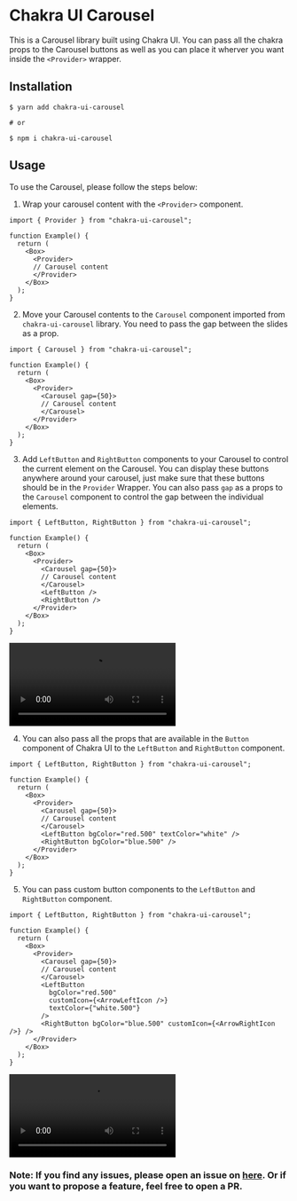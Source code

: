 # Chakra UI Carousel

<!-- This is a carousel library built using Chakra UI and customizable using Chakra props. -->

This is a Carousel library built using Chakra UI. You can pass all the chakra props to the Carousel buttons as well as you can place it wherver you want inside the `<Provider>` wrapper.

## Installation

```shell
$ yarn add chakra-ui-carousel

# or

$ npm i chakra-ui-carousel
```

## Usage

To use the Carousel, please follow the steps below:

1. Wrap your carousel content with the `<Provider>` component.

```tsx
import { Provider } from "chakra-ui-carousel";

function Example() {
  return (
    <Box>
      <Provider>
      // Carousel content
      </Provider>
    </Box>
  );
}
```

2. Move your Carousel contents to the `Carousel` component imported from `chakra-ui-carousel` library. You need to pass the gap between the slides as a prop.

```tsx
import { Carousel } from "chakra-ui-carousel";

function Example() {
  return (
    <Box>
      <Provider>
        <Carousel gap={50}>
        // Carousel content
        </Carousel>
      </Provider>
    </Box>
  );
}
```

3. Add `LeftButton` and `RightButton` components to your Carousel to control the current element on the Carousel. You can display these buttons anywhere around your carousel, just make sure that these buttons should be in the `Provider` Wrapper.
   You can also pass `gap` as a props to the `Carousel` component to control the gap between the individual elements.

```tsx
import { LeftButton, RightButton } from "chakra-ui-carousel";

function Example() {
  return (
    <Box>
      <Provider>
        <Carousel gap={50}>
        // Carousel content
        </Carousel>
        <LeftButton />
        <RightButton />
      </Provider>
    </Box>
  );
}
```

![video](https://user-images.githubusercontent.com/56908732/194335946-25d8ffe2-4ed8-46bd-b81e-8c9f52c351f0.mov?raw=true)

4. You can also pass all the props that are available in the `Button` component of Chakra UI to the `LeftButton` and `RightButton` component.

```tsx
import { LeftButton, RightButton } from "chakra-ui-carousel";

function Example() {
  return (
    <Box>
      <Provider>
        <Carousel gap={50}>
        // Carousel content
        </Carousel>
        <LeftButton bgColor="red.500" textColor="white" />
        <RightButton bgColor="blue.500" />
      </Provider>
    </Box>
  );
}
```

5. You can pass custom button components to the `LeftButton` and `RightButton` component.

```tsx
import { LeftButton, RightButton } from "chakra-ui-carousel";

function Example() {
  return (
    <Box>
      <Provider>
        <Carousel gap={50}>
        // Carousel content
        </Carousel>
        <LeftButton
          bgColor="red.500"
          customIcon={<ArrowLeftIcon />}
          textColor={"white.500"}
        />
        <RightButton bgColor="blue.500" customIcon={<ArrowRightIcon />} />
      </Provider>
    </Box>
  );
}
```

![video](./public/5.mov)

### Note: If you find any issues, please open an issue on [here](https://github.com/Nazeeh21/Chakra-UI-Carousel/). Or if you want to propose a feature, feel free to open a PR.

